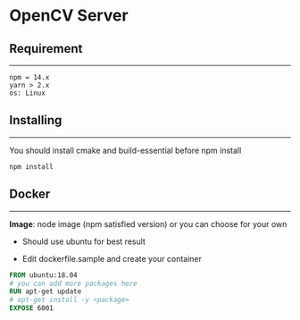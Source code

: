 # OpenCV Server


## **Requirement**
---
    npm = 14.x
    yarn > 2.x
    os: Linux
## **Installing**
---
You should install cmake and build-essential before npm install
```
npm install
```

## **Docker**
---
**Image**: node image (npm satisfied version) or you can choose for your own

- Should use ubuntu for best result

- Edit dockerfile.sample and create your container

```Dockerfile
FROM ubuntu:18.04
# you can add more packages here 
RUN apt-get update 
# apt-get install -y <package>
EXPOSE 6001 
```

   
